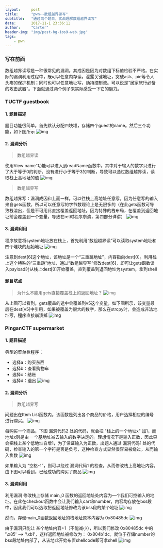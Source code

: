 ```yaml
---
layout:     post
title:      "pwn--数组越界读写"
subtitle:   "通过两个题目，实战理解数组越界读写"
date:       2017-11-1 23:36:11
author:     "Carter"
header-img: "img/post-bg-ios9-web.jpg"
tags:
    - pwn
---
```


### 写在前面

数组越界读写是一种很常见的漏洞，其成因是因为对数组下标值检验不严格。在实际的漏洞利用过程中，既可以任意内存读，泄露关键地址，突破aslr、pie等令人头疼的保护机制；同时也可以任意地址写，劫持控制流。可以说是“居家旅行必备的攻击武器”。下面就通过两个例子来实际感受一下它的魅力。

###  TUCTF guestbook

#### 1. 题目描述
题目功能很简单，首先默认分配四块堆，存储四个guest的name。然后三个功能，如下图所示
![img](https://raw.githubusercontent.com/carterMgj/blog_img/master/2017-11-01-array-over-read-and-write/1.png)

#### 2. 漏洞分析
>数组越界读

使用View name”功能可以进入到readName函数中，其中对于输入的数字只进行了大于等于0的判断，没有进行小于等于3的判断，导致可以通过数组越界读，读取栈上高地址的值
![img](https://raw.githubusercontent.com/carterMgj/blog_img/master/2017-11-01-array-over-read-and-write/2.png)

>数组越界写

数组越界写：漏洞成因和上面一样，可以往栈上高地址任意写。因为任意写的输入来自gets函数，所以可以任意写的字节数理论上是无限多的（在此gets函数可导致栈溢出，但是不可用此直接覆盖返回地址，因为特殊的栈布局，在覆盖到返回地址前会覆盖到一个变量，导致在ret时程序崩溃，第四部分详讲）
![img](https://raw.githubusercontent.com/carterMgj/blog_img/master/2017-11-01-array-over-read-and-write/3.png)

#### 3. 漏洞利用
程序故意将system地址放在栈上，首先利用“数组越界读”可以读取system地址和四个堆块的起始地址
![img](https://raw.githubusercontent.com/carterMgj/blog_img/master/2017-11-01-array-over-read-and-write/4.png)

注意到dest[6]这个地址，该地址是一个“三重跳地址”，内容指向dest[0]。利用栈上这个特殊的“三重跳”地址，通过“数组越界写”修改dest[6]，即可让gets函数读入payload时从栈上dest[0]开始覆盖，直到覆盖到返回地址为system，拿到shell


#### 题目坑点
>为什么不能用gets直接覆盖栈上的返回地址？
>![img](https://raw.githubusercontent.com/carterMgj/blog_img/master/2017-11-01-array-over-read-and-write/5.png)

从上图可以看到，gets覆盖的途中会覆盖到v5这个变量，如下图所示，该变量最后在dest[v5]中引用，如果被覆盖为很大的数字，那么在strcpy时，会造成非法地址写，程序直接崩溃掉
![img](https://raw.githubusercontent.com/carterMgj/blog_img/master/2017-11-01-array-over-read-and-write/6.png)



###  PinganCTF supermarket

#### 1. 题目描述
典型的菜单栏程序：
 - 选择a：购买东西
 - 选择b：查看购物车
 - 选择c：结账
 - 选择d：退出
     ![img](https://raw.githubusercontent.com/carterMgj/blog_img/master/2017-11-01-array-over-read-and-write/7.png)

#### 2. 漏洞分析
>数组越界写

问题出在Item List函数内，该函数是列出各个商品的价格，用户选择相应的编号进行购买。
![img](https://raw.githubusercontent.com/carterMgj/blog_img/master/2017-11-01-array-over-read-and-write/8.png)

每购买一个商品，下图 漏洞代码2 处的代码，就会把 "栈上的一个地址x" 加1，而地址x则是由 一个基地址减去输入的数字决定的。理想情况下是输入正数，因此只会把栈上某个低地址自增1，为了保证输入为正数，出题人通过 漏洞代码1 处的代码，检查输入的第一个字符是否是负号，这种检查方式显然很容易被绕过，从而输入负数
![img](https://raw.githubusercontent.com/carterMgj/blog_img/master/2017-11-01-array-over-read-and-write/9.png)

如果输入为 “空格-1”，则可以绕过 漏洞代码1 的检查，从而修改栈上高地址内容。由下图可以看到，已经成功的购买了商品
![img](https://raw.githubusercontent.com/carterMgj/blog_img/master/2017-11-01-array-over-read-and-write/10.png)

#### 3. 漏洞利用
利用漏洞 修改栈上存储 main_0 函数的返回地址处内容为一个我们可控输入的地址。在此在checkout函数中会让我们输入cart和number，内容均存放在bss段中，因此我们可以选取把返回地址修改为该bss段的某个地址
![img](https://raw.githubusercontent.com/carterMgj/blog_img/master/2017-11-01-array-over-read-and-write/11.png)

然而，存储main_0函数返回地址的栈地址原本内容为 0x80485dc
![img](https://raw.githubusercontent.com/carterMgj/blog_img/master/2017-11-01-array-over-read-and-write/12.png)

由于漏洞只能让 某个地址内容+1（不能减小），所以我们修改  0x80485dc 中的 '\x85' --> '\xb1'，这样返回地址被修改为： 0x804b1dc，就位于存储number的bss段地址内部了，从该地此开始布置shellcode即可拿shell
![img](https://raw.githubusercontent.com/carterMgj/blog_img/master/2017-11-01-array-over-read-and-write/13.png)

